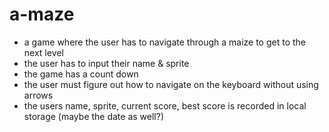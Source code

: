 # a-maze

-   a game where the user has to navigate through a maize to get to the next level
-   the user has to input their name & sprite
-   the game has a count down
-   the user must figure out how to navigate on the keyboard without using arrows
-   the users name, sprite, current score, best score is recorded in local storage (maybe the date as well?)
